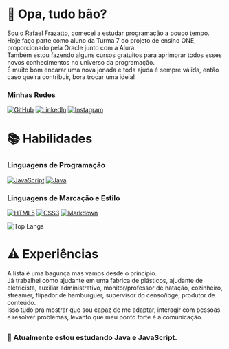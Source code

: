 # 👀 Opa, tudo bão?

Sou o Rafael Frazatto, comecei a estudar programação a pouco tempo. </br>
Hoje faço parte como aluno da Turma 7 do projeto de ensino ONE, proporcionado pela Oracle junto com a Alura.</br>
Também estou fazendo alguns cursos gratuitos para aprimorar todos esses novos conhecimentos no universo da programação. </br>
É muito bom encarar uma nova jonada e toda ajuda é sempre válida, então caso queira contribuir, bora trocar uma ideia!

### Minhas Redes

[![GitHub](https://img.shields.io/badge/GitHub-100000?style=for-the-badge&logo=github&logoColor=white)](https://github.com/rafaelfrazatto)
[![LinkedIn](https://img.shields.io/badge/LinkedIn-0077B5?style=for-the-badge&logo=linkedin&logoColor=white)](https://www.linkedin.com/in/rafaelfrazatto/)
[![Instagram](https://img.shields.io/badge/-Instagram-%23E4405F?style=for-the-badge&logo=instagram&logoColor=white)](https://www.instagram.com/rafaelfrazatto/)

# 📚 Habilidades

### Linguagens de Programação

[![JavaScript](https://img.shields.io/badge/JavaScript-F7DF1E?style=for-the-badge&logo=javascript&logoColor=black)](https://developer.mozilla.org/pt-BR/docs/Web/JavaScript)
[![Java](https://img.shields.io/badge/java-%23ED8B00.svg?style=for-the-badge&logo=openjdk&logoColor=white)](https://docs.oracle.com/en/java/javase/index.html)

### Linguagens de Marcação e Estilo

[![HTML5](https://img.shields.io/badge/HTML5-E34F26?style=for-the-badge&logo=html5&logoColor=white)](https://developer.mozilla.org/pt-BR/docs/Web/HTML)
[![CSS3](https://img.shields.io/badge/CSS3-1572B6?style=for-the-badge&logo=css3&logoColor=white)](https://developer.mozilla.org/pt-BR/docs/Web/CSS)
[![Markdown](https://img.shields.io/badge/Markdown-000?style=for-the-badge&logo=markdown)](https://github.com/rafaelfrazatto/dio-lab-open-source/blob/main/utils/markdown/sintaxes_marcacao.md/)

![Top Langs](https://github-readme-stats-git-masterrstaa-rickstaa.vercel.app/api/top-langs/?username=rafaelfrazatto&layout=compact&bg_color=3C2A21&border_color=1A120B&title_color=D5CEA3&text_color=E5E5CB)

# ⚠️ Experiências

A lista é uma bagunça mas vamos desde o princípio.</br>
Já trabalhei como ajudante em uma fabrica de plásticos, ajudante de eletricísta, auxiliar administrativo, monitor/professor de natação, cozinheiro, streamer, flipador de hamburguer, supervisor do censo/ibge, produtor de conteúdo.</br>
Isso tudo pra mostrar que sou capaz de me adaptar, interagir com pessoas e resolver problemas, levanto que meu ponto forte é a comunicação.

##

### 🔎 Atualmente estou estudando Java e JavaScript.
<!--
**bolazildo/bolazildo** is a ✨ _special_ ✨ repository because its `README.md` (this file) appears on your GitHub profile.

Here are some ideas to get you started:

- 🔭 I’m currently working on ...
- 🌱 I’m currently learning ...
- 👯 I’m looking to collaborate on ...
- 🤔 I’m looking for help with ...
- 💬 Ask me about ...
- 📫 How to reach me: ...
- 😄 Pronouns: ...
- ⚡ Fun fact: ...
-->
